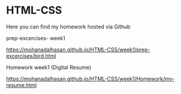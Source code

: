 # HTML-CSS

Here you can find my homework hosted via Github

prep-excercises- week1

https://mohanadalhasan.github.io/HTML-CSS/week1/prep-excercises/bird.html

Homework week1 (Digital Resume)


https://mohanadalhasan.github.io/HTML-CSS/week1/Homework/my-resume.html
